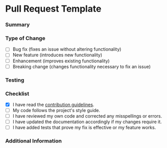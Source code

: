 # Pull Request Template

### Summary

<!-- Provide a concise summary of your changes. Link any relevant issues via "Fixes #issue_number". Explain what motivated your changes and the impact they will have on the project. -->

### Type of Change

<!-- Mark the checkbox that applies by placing an "x" in it. -->

- [ ] Bug fix (fixes an issue without altering functionality)
- [ ] New feature (introduces new functionality)
- [ ] Enhancement (improves existing functionality)
- [ ] Breaking change (changes functionality necessary to fix an issue)

### Testing

<!-- Describe briefly how you tested your changes. Include both automated tests and manual tests where applicable. -->

### Checklist

- [x] I have read the [contribution guidelines](./CONTRIBUTING.md).
- [ ] My code follows the project's style guide.
- [ ] I have reviewed my own code and corrected any misspellings or errors.
- [ ] I have updated the documentation accordingly if my changes require it.
- [ ] I have added tests that prove my fix is effective or my feature works.

### Additional Information

<!-- Add any other context, comments, or screenshots about the pull request here. If your changes affect existing parts of the project, mention how they interact. Check for related issues/PRs to avoid duplication. -->
